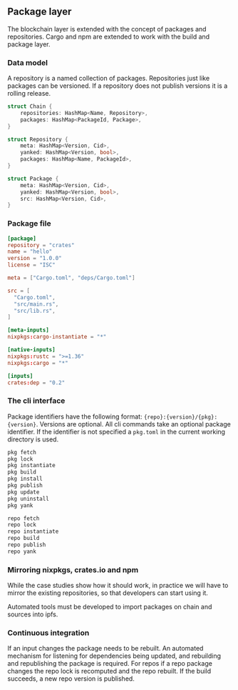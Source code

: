 ## Package layer
The blockchain layer is extended with the concept of packages and repositories.
Cargo and npm are extended to work with the build and package layer.

### Data model
A repository is a named collection of packages. Repositories just like
packages can be versioned. If a repository does not publish versions it is
a rolling release.

```rust
struct Chain {
    repositories: HashMap<Name, Repository>,
    packages: HashMap<PackageId, Package>,
}

struct Repository {
    meta: HashMap<Version, Cid>,
    yanked: HashMap<Version, bool>,
    packages: HashMap<Name, PackageId>,
}

struct Package {
    meta: HashMap<Version, Cid>,
    yanked: HashMap<Version, bool>,
    src: HashMap<Version, Cid>,
}
```

### Package file
```toml
[package]
repository = "crates"
name = "hello"
version = "1.0.0"
license = "ISC"

meta = ["Cargo.toml", "deps/Cargo.toml"]

src = [
  "Cargo.toml",
  "src/main.rs",
  "src/lib.rs",
]

[meta-inputs]
nixpkgs:cargo-instantiate = "*"

[native-inputs]
nixpkgs:rustc = ">=1.36"
nixpkgs:cargo = "*"

[inputs]
crates:dep = "0.2"
```

### The cli interface
Package identifiers have the following format:
`{repo}:{version}/{pkg}:{version}`. Versions are optional.
All cli commands take an optional package identifier. If the identifier is not
specified a `pkg.toml` in the current working directory is used.

```sh
pkg fetch
pkg lock
pkg instantiate
pkg build
pkg install
pkg publish
pkg update
pkg uninstall
pkg yank
```

```sh
repo fetch
repo lock
repo instantiate
repo build
repo publish
repo yank
```

### Mirroring nixpkgs, crates.io and npm
While the case studies show how it should work, in practice we will have to
mirror the existing repositories, so that developers can start using it.

Automated tools must be developed to import packages on chain and sources into
ipfs.

### Continuous integration
If an input changes the package needs to be rebuilt. An automated mechanism
for listening for dependencies being updated, and rebuilding and republishing
the package is required. For repos if a repo package changes the repo lock
is recomputed and the repo rebuilt. If the build succeeds, a new repo version
is published.
